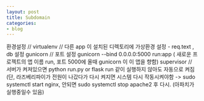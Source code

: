 ```yaml
---
layout: post
title: Subdomain
categories:
- blog
---
```

환경설정 //
virtualenv   // 다른 app 이 설치된 디렉토리에 가상환경 설정 - req.text , db 설정
gunicorn     // 포트 설정 gunicorn --bind 0.0.0.0:5000 run:app   ( 새로운 프로젝트의 앱 이름 run, 포트 5000에 올때 gunicorn 이 이 앱을 향함) 
supervisor   // 서버가 켜져있으면 python run.py or flask run 같이 실행하지 않아도 자동으로 켜짐(단, 라즈베리파이가 전원이 나갔다가 다시 켜지면 시스템 다시 작동시켜야함 -> sudo systemctl start nginx, 안되면 sudo systemctl stop apache2 후 다시. (아파치가 실행중일수 있음)
